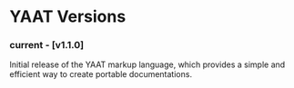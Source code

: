 # YAAT Versions

### current - [v1.1.0]

Initial release of the YAAT markup language, which provides a simple and efficient way to create portable documentations.
